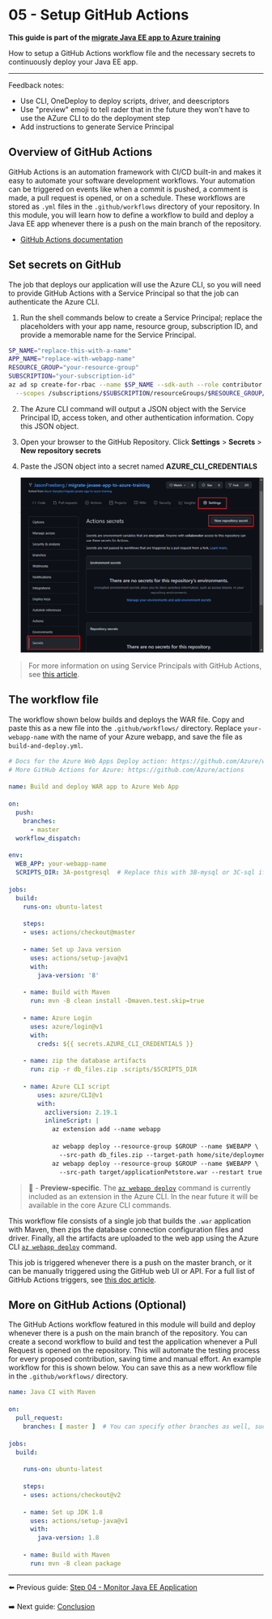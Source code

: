 # 05 - Setup GitHub Actions

__This guide is part of the [migrate Java EE app to Azure training](../README.md)__

How to setup a GitHub Actions workflow file and the necessary secrets to continuously deploy your Java EE app.

---

Feedback notes:

- Use CLI, OneDeploy to deploy  scripts, driver, and deescriptors
- Use "preview" emoji to tell rader that in the future they won't have to use the AZure CLI to do the deployment step
- Add instructions to generate Service Principal

## Overview of GitHub Actions

GitHub Actions is an automation framework with CI/CD built-in and makes it easy to automate your software development workflows. Your automation can be triggered on events like when a commit is pushed, a comment is made, a pull request is opened, or on a schedule. These workflows are stored as `.yml` files in the `.github/workflows` directory of your repository. In this module, you will learn how to define a workflow to build and deploy a Java EE app whenever there is a push on the main branch of the repository.

- [GitHub Actions documentation](https://docs.github.com/actions)

## Set secrets on GitHub

The job that deploys our application will use the Azure CLI, so you will need to provide GitHub Actions with a Service Principal so that the job can authenticate the Azure CLI.

1. Run the shell commands below to create a Service Principal; replace the placeholders with your app name, resource group, subscription ID, and provide a memorable name for the Service Principal.

  ```bash
  SP_NAME="replace-this-with-a-name"
  APP_NAME="replace-with-webapp-name"
  RESOURCE_GROUP="your-resource-group"
  SUBSCRIPTION="your-subscription-id"
  az ad sp create-for-rbac --name $SP_NAME --sdk-auth --role contributor \
    --scopes /subscriptions/$SUBSCRIPTION/resourceGroups/$RESOURCE_GROUP/providers/Microsoft.Web/sites/$APP_NAME
  ```

2. The Azure CLI command will output a JSON object with the Service Principal ID, access token, and other authentication information. Copy this JSON object.
3. Open your browser to the GitHub Repository. Click **Settings** > **Secrets** > **New repository secrets**
4. Paste the JSON object into a secret named **AZURE_CLI_CREDENTIALS**

    ![Set the GitHub secret](media/set_github_secret.png)

> For more information on using Service Principals with GitHub Actions, see [this article](https://github.com/Azure/login#configure-deployment-credentials).

## The workflow file

The workflow shown below builds and deploys the WAR file. Copy and paste this as a new file into the `.github/workflows/` directory. Replace `your-webapp-name` with the name of your Azure webapp, and save the file as `build-and-deploy.yml`.

```yaml
# Docs for the Azure Web Apps Deploy action: https://github.com/Azure/webapps-deploy
# More GitHub Actions for Azure: https://github.com/Azure/actions

name: Build and deploy WAR app to Azure Web App

on:
  push:
    branches:
      - master
  workflow_dispatch:

env:
  WEB_APP: your-webapp-name
  SCRIPTS_DIR: 3A-postgresql  # Replace this with 3B-mysql or 3C-sql if you used MySQL or SQL

jobs:
  build:
    runs-on: ubuntu-latest

    steps:
    - uses: actions/checkout@master

    - name: Set up Java version
      uses: actions/setup-java@v1
      with:
        java-version: '8'

    - name: Build with Maven
      run: mvn -B clean install -Dmaven.test.skip=true 

    - name: Azure Login
      uses: azure/login@v1
      with:
        creds: ${{ secrets.AZURE_CLI_CREDENTIALS }}

    - name: zip the database artifacts
      run: zip -r db_files.zip .scripts/$SCRIPTS_DIR
    
    - name: Azure CLI script
        uses: azure/CLI@v1
        with:
          azcliversion: 2.19.1
          inlineScript: |
            az extension add --name webapp
            
            az webapp deploy --resource-group $GROUP --name $WEBAPP \
              --src-path db_files.zip --target-path home/site/deployments/tools --restart false --type zip 
            az webapp deploy --resource-group $GROUP --name $WEBAPP \
              --src-path target/applicationPetstore.war --restart true --type war
```

>🚧 - __Preview-specific__. The [`az webapp deploy`](https://github.com/azure/webapps-deploy) command is currently included as an extension in the Azure CLI. In the near future it will be available in the core Azure CLI commands.

This workflow file consists of a single job that builds the `.war` application with Maven, then zips the database connection configuration files and driver. Finally, all the artifacts are uploaded to the web app using the Azure CLI [`az webapp deploy`](https://docs.microsoft.com/cli/azure/ext/webapp/webapp?view=azure-cli-latest#ext_webapp_az_webapp_deploy) command.

This job is triggered whenever there is a push on the master branch, or it can be manually triggered using the GitHub web UI or API. For a full list of GitHub Actions triggers, see [this doc article](https://docs.github.com/actions/reference/events-that-trigger-workflows).

## More on GitHub Actions (Optional)

The GitHub Actions workflow featured in this module will build and deploy whenever there is a push on the main branch of the repository. You can create a second workflow to build and test the application whenever a Pull Request is opened on the repository. This will automate the testing process for every proposed contribution, saving time and manual effort. An example workflow for this is shown below. You can save this as a new workflow file in the `.github/workflows/` directory.

```yml
name: Java CI with Maven

on:
  pull_request:
    branches: [ master ]  # You can specify other branches as well, such as "dev" if you have such a branch.

jobs:
  build:

    runs-on: ubuntu-latest

    steps:
    - uses: actions/checkout@v2

    - name: Set up JDK 1.8
      uses: actions/setup-java@v1
      with:
        java-version: 1.8
    
    - name: Build with Maven
      run: mvn -B clean package
```

---

⬅️ Previous guide: [Step 04 - Monitor Java EE Application](../step-04-monitor-java-ee-app/README.md)

➡️ Next guide: [Conclusion](../step-99-conclusion/README.md)